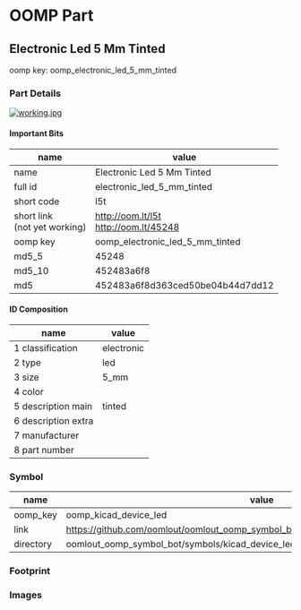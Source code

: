 # OOMP Part  
## Electronic Led 5 Mm Tinted  
  
oomp key: oomp_electronic_led_5_mm_tinted  
  
### Part Details  
  
[![working.jpg](working_600.jpg)](working.jpg)  
  
#### Important Bits  
| name | value | 
| --- | --- | 
| name | Electronic Led 5 Mm Tinted | 
| full id | electronic_led_5_mm_tinted | 
| short code | l5t | 
| short link<br>(not yet working) | http://oom.lt/l5t<br>http://oom.lt/45248 | 
| oomp key | oomp_electronic_led_5_mm_tinted | 
| md5_5 | 45248 | 
| md5_10 | 452483a6f8 | 
| md5 | 452483a6f8d363ced50be04b44d7dd12 | 
#### ID Composition  
| name | value | 
| --- | --- | 
| 1 classification | electronic | 
| 2 type | led | 
| 3 size | 5_mm | 
| 4 color |  | 
| 5 description main | tinted | 
| 6 description extra |  | 
| 7 manufacturer |  | 
| 8 part number |  | 
### Symbol  
| name | value | 
| --- | --- | 
| oomp_key | oomp_kicad_device_led | 
| link | https://github.com/oomlout/oomlout_oomp_symbol_bot/tree/main/symbols/kicad_device_led | 
| directory | oomlout_oomp_symbol_bot/symbols/kicad_device_led//working/working.kicad_sym | 
### Footprint  
### Images  
